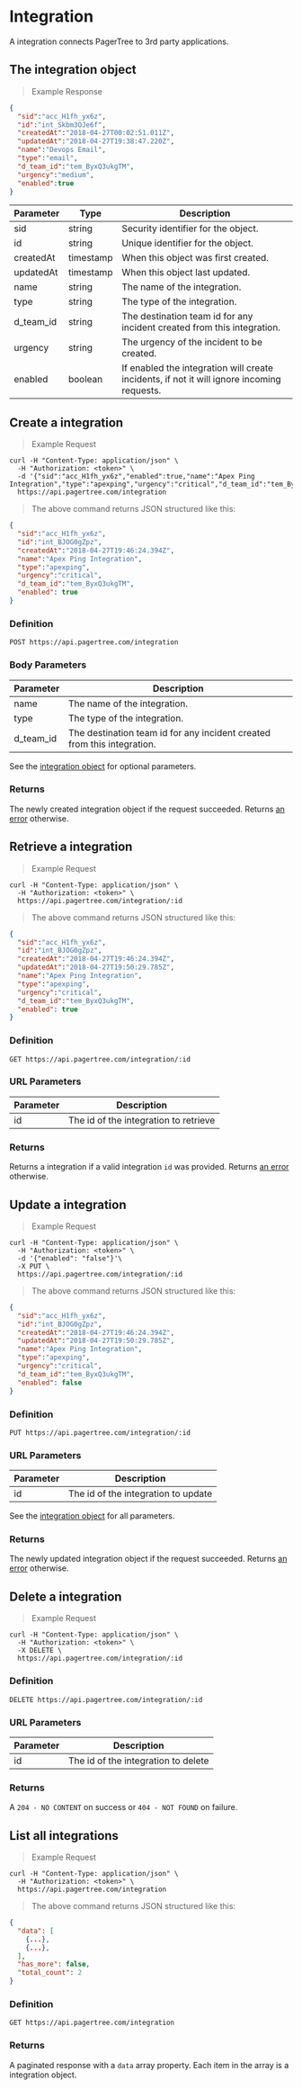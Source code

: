 # Integration

A integration connects PagerTree to 3rd party applications.

## The integration object

> Example Response

```json
{
  "sid":"acc_H1fh_yx6z",
  "id":"int_Skbm3OJe6f",
  "createdAt":"2018-04-27T00:02:51.011Z",
  "updatedAt":"2018-04-27T19:38:47.220Z",
  "name":"Devops Email",
  "type":"email",
  "d_team_id":"tem_ByxQ3ukgTM",
  "urgency":"medium",
  "enabled":true
}
```

Parameter | Type | Description
--------- | ---- | -----------
sid | string | Security identifier for the object.
id | string | Unique identifier for the object.
createdAt | timestamp | When this object was first created.
updatedAt | timestamp | When this object last updated.
name | string | The name of the integration.
type | string | The type of the integration.
d_team_id | string | The destination team id for any incident created from this integration.
urgency | string | The urgency of the incident to be created.
enabled | boolean | If enabled the integration will create incidents, if not it will ignore incoming requests.

## Create a integration

> Example Request

```shell
curl -H "Content-Type: application/json" \
  -H "Authorization: <token>" \
  -d '{"sid":"acc_H1fh_yx6z","enabled":true,"name":"Apex Ping Integration","type":"apexping","urgency":"critical","d_team_id":"tem_ByxQ3ukgTM"}'\
  https://api.pagertree.com/integration
```

> The above command returns JSON structured like this:

```json
{
  "sid":"acc_H1fh_yx6z",
  "id":"int_BJOG0gZpz",
  "createdAt":"2018-04-27T19:46:24.394Z",
  "name":"Apex Ping Integration",
  "type":"apexping",
  "urgency":"critical",
  "d_team_id":"tem_ByxQ3ukgTM",
  "enabled": true
}
```

### Definition

`POST https://api.pagertree.com/integration`

### Body Parameters

Parameter | Description
--------- | -----------
name | The name of the integration.
type | The type of the integration.
d_team_id | The destination team id for any incident created from this integration.

See the [integration object](#the-integration-object) for optional parameters.

### Returns

The newly created integration object if the request succeeded. Returns [an error](#errors) otherwise.

## Retrieve a integration

> Example Request

```shell
curl -H "Content-Type: application/json" \
  -H "Authorization: <token>" \
  https://api.pagertree.com/integration/:id
```

> The above command returns JSON structured like this:

```json
{
  "sid":"acc_H1fh_yx6z",
  "id":"int_BJOG0gZpz",
  "createdAt":"2018-04-27T19:46:24.394Z",
  "updatedAt":"2018-04-27T19:50:29.785Z",
  "name":"Apex Ping Integration",
  "type":"apexping",
  "urgency":"critical",
  "d_team_id":"tem_ByxQ3ukgTM",
  "enabled": true
}
```

### Definition

`GET https://api.pagertree.com/integration/:id`

### URL Parameters

Parameter | Description
--------- | -----------
id | The id of the integration to retrieve

### Returns
Returns a integration if a valid integration `id` was provided. Returns [an error](#errors) otherwise.

## Update a integration

> Example Request

```shell
curl -H "Content-Type: application/json" \
  -H "Authorization: <token>" \
  -d '{"enabled": "false"}'\
  -X PUT \
  https://api.pagertree.com/integration/:id
```

> The above command returns JSON structured like this:

```json
{
  "sid":"acc_H1fh_yx6z",
  "id":"int_BJOG0gZpz",
  "createdAt":"2018-04-27T19:46:24.394Z",
  "updatedAt":"2018-04-27T19:50:29.785Z",
  "name":"Apex Ping Integration",
  "type":"apexping",
  "urgency":"critical",
  "d_team_id":"tem_ByxQ3ukgTM",
  "enabled": false
}
```

### Definition

`PUT https://api.pagertree.com/integration/:id`

### URL Parameters

Parameter | Description
--------- | -----------
id | The id of the integration to update

See the [integration object](#the-integration-object) for all parameters.

### Returns
The newly updated integration object if the request succeeded. Returns [an error](#errors) otherwise.

## Delete a integration

> Example Request

```shell
curl -H "Content-Type: application/json" \
  -H "Authorization: <token>" \
  -X DELETE \
  https://api.pagertree.com/integration/:id
```

### Definition

`DELETE https://api.pagertree.com/integration/:id`

### URL Parameters

Parameter | Description
--------- | -----------
id | The id of the integration to delete


### Returns

A `204 - NO CONTENT` on success or `404 - NOT FOUND` on failure.

## List all integrations

> Example Request

```shell
curl -H "Content-Type: application/json" \
  -H "Authorization: <token>" \
  https://api.pagertree.com/integration
```

> The above command returns JSON structured like this:

```json
{
  "data": [
    {...},
    {...},
  ],
  "has_more": false,
  "total_count": 2
}
```

### Definition

`GET https://api.pagertree.com/integration`

### Returns
A paginated response with a `data` array property. Each item in the array is a integration object.
